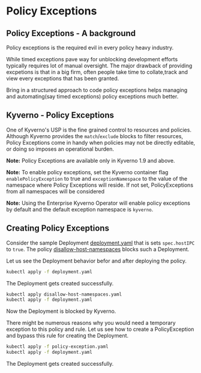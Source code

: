 # Policy Exceptions

## Policy Exceptions - A background

Policy exceptions is the required evil in every policy heavy industry.

While timed exceptions pave way for unblocking development efforts typically requires lot of manual oversight. The major drawback of providing excpetions is that in a big firm, often people take time to collate,track and view every exceptions that has been granted.

Bring in a structured approach to code policy exceptions helps managing and automating(say timed exceptions) policy exceptions much better.

## Kyverno - Policy Exceptions

One of Kyverno's USP is the fine grained control to resources and policies. Although Kyverno provides the `match`/`exclude` blocks to filter resources, Policy Exceptions come in handy when policies may not be directly editable, or doing so imposes an operational burden.

**Note:** Policy Exceptions are available only in Kyverno 1.9 and above.

**Note:** To enable policy exceptions, set the Kyverno container flag `enablePolicyException` to true and `exceptionNamespace` to the value of the namespace where Policy Exceptions will reside. If not set, PolicyExceptions from all namespaces will be considered

**Note:** Using the Enterprise Kyverno Operator will enable policy exceptions by default and the default exception namespace is `kyverno`.

## Creating Policy Exceptions
Consider the sample Deployment [deployment.yaml](./deployment.yaml) that is sets `spec.hostIPC` to `true`. The policy [disallow-host-namespaces](./disallow-host-namespaces.yaml) blocks such a Deployment.

Let us see the Deployment behavior befor and after deploying the policy.
```sh
kubectl apply -f deployment.yaml
```
The Deployment gets created successfully.

```sh
kubectl apply disallow-host-namespaces.yaml
kubectl apply -f deployment.yaml
```
Now the Deployment is blocked by Kyverno.

There might be numerous reasons why you would need a temporary exception to this policy and rule. Let us see how to create a PolicyException and bypass this rule for creating the Deployment.
```sh
kubectl apply -f policy-exception.yaml
kubectl apply -f deployment.yaml
```
The Deployment gets created successfully.
